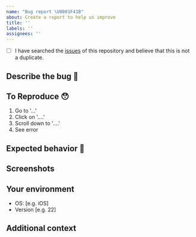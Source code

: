 ```yaml
---
name: "Bug report \U0001F41B"
about: Create a report to help us improve
title: ''
labels: ''
assignees: ''
---
```

<!-- Provide a general summary of the feature in the Title above -->

<!--
  Thank you very much for contributing to the Jellyfish team by creating an issue! ❤️
  To avoid duplicate issues we ask you to check off the following list.
-->

<!-- Checked checkbox should look like this: [x] -->

- [ ] I have searched the [issues](https://github.com/Marketing-Automation-Systems/jellyfish/issues/) of this repository and believe that this is not a duplicate.

## Describe the bug 🐛

<!-- Provide a description of what the bug is -->

## To Reproduce 😯
<!-- Steps to reproduce the behavior: -->

1. Go to '...'
2. Click on '....'
3. Scroll down to '....'
4. See error

## Expected behavior 🤔
<!-- A clear and concise description of what you expected to happen. -->

## Screenshots
<!-- If applicable, add screenshots to help explain your problem. -->

## Your environment

- OS: [e.g. iOS]
- Version [e.g. 22]

## Additional context
<!-- Add any other context about the problem here. -->
